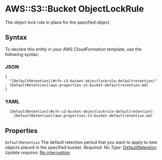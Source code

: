 # AWS::S3::Bucket ObjectLockRule<a name="aws-properties-s3-bucket-objectlockrule"></a>

The object lock rule in place for the specified object\.

## Syntax<a name="aws-properties-s3-bucket-objectlockrule-syntax"></a>

To declare this entity in your AWS CloudFormation template, use the following syntax:

### JSON<a name="aws-properties-s3-bucket-objectlockrule-syntax.json"></a>

```
{
  "[DefaultRetention](#cfn-s3-bucket-objectlockrule-defaultretention)" : [DefaultRetention](aws-properties-s3-bucket-defaultretention.md)
}
```

### YAML<a name="aws-properties-s3-bucket-objectlockrule-syntax.yaml"></a>

```
  [DefaultRetention](#cfn-s3-bucket-objectlockrule-defaultretention):
    [DefaultRetention](aws-properties-s3-bucket-defaultretention.md)
```

## Properties<a name="aws-properties-s3-bucket-objectlockrule-properties"></a>

`DefaultRetention`  <a name="cfn-s3-bucket-objectlockrule-defaultretention"></a>
The default retention period that you want to apply to new objects placed in the specified bucket\.
*Required*: No
*Type*: [DefaultRetention](aws-properties-s3-bucket-defaultretention.md)
*Update requires*: [No interruption](https://docs.aws.amazon.com/AWSCloudFormation/latest/UserGuide/using-cfn-updating-stacks-update-behaviors.html#update-no-interrupt)
